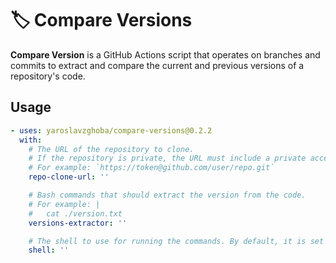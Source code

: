# 🏷️ Compare Versions

**Compare Version** is a GitHub Actions script that operates on branches and commits to extract and compare the current and previous versions of a repository's code.

## Usage

```yaml
- uses: yaroslavzghoba/compare-versions@0.2.2
  with:
    # The URL of the repository to clone.
    # If the repository is private, the URL must include a private access token.
    # For example: `https://token@github.com/user/repo.git`
    repo-clone-url: ''

    # Bash commands that should extract the version from the code.
    # For example: |
    #   cat ./version.txt
    versions-extractor: ''

    # The shell to use for running the commands. By default, it is set to `bash`.
    shell: ''
```
